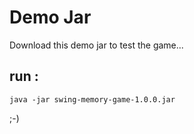 # Demo Jar
Download this demo jar to test the game... 

## run : 
```
java -jar swing-memory-game-1.0.0.jar
```

;-)